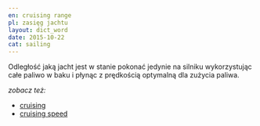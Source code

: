 ```yaml
---
en: cruising range
pl: zasięg jachtu
layout: dict_word
date: 2015-10-22
cat: sailing
---
```


Odległość jaką jacht jest w stanie pokonać jedynie na silniku wykorzystując całe paliwo w baku i płynąc z prędkością 
optymalną dla zużycia paliwa.
 

*zobacz też:*

* [cruising](/dict/c/cruising.html)
* [cruising speed](/dict/c/cruising-speed.html)